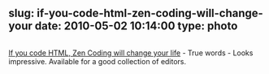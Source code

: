 slug: if-you-code-html-zen-coding-will-change-your
date: 2010-05-02 10:14:00
type: photo
---

<a href="http://www.downloadsquad.com/2010/04/30/if-you-code-html-zen-coding-will-change-your-life/"><img src="{{@asset.url swerner/tumblr/2010-05-02-if-you-code-html-zen-coding-will-change-your-ad4241b54b.png}}" alt=""/></a>

[If you code HTML, Zen Coding will change your life](http://www.downloadsquad.com/2010/04/30/if-you-code-html-zen-coding-will-change-your-life/) - True words - Looks impressive. Available for a good collection of editors.
